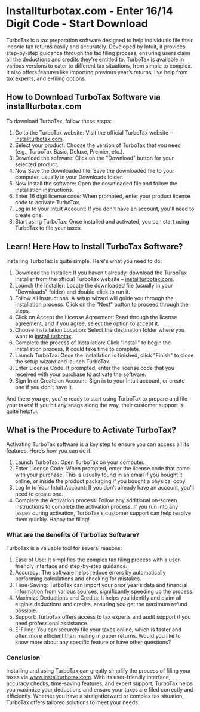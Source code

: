 # Installturbotax.com - Enter 16/14 Digit Code - Start Download
TurboTax is a tax preparation software designed to help individuals file their income tax returns easily and accurately. Developed by Intuit, it provides step-by-step guidance through the tax filing process, ensuring users claim all the deductions and credits they're entitled to. TurboTax is available in various versions to cater to different tax situations, from simple to complex. It also offers features like importing previous year’s returns, live help from tax experts, and e-filing options.

## How to Download TurboTax Software via installturbotax.com
To download TurboTax, follow these steps:
1.	Go to the TurboTax website: Visit the official TurboTax website – <a href="https://installturbotaxdotcom.github.io/">installturbotax.com</a>.
2.	Select your product: Choose the version of TurboTax that you need (e.g., TurboTax Basic, Deluxe, Premier, etc.).
3.	Download the software: Click on the "Download" button for your selected product.
4.	Now Save the downloaded file: Save the downloaded file to your computer, usually in your Downloads folder.
5.	Now Install the software: Open the downloaded file and follow the installation instructions.
6.	Enter 16 digit license code: When prompted, enter your product license code to activate TurboTax.
7.	Log in to your Intuit Account: If you don't have an account, you'll need to create one.
8.	Start using TurboTax: Once installed and activated, you can start using TurboTax to file your taxes.

## Learn! Here How to Install TurboTax Software?
Installing TurboTax is quite simple. Here's what you need to do:
1.	Download the Installer: If you haven't already, download the TurboTax installer from the official TurboTax website – <a href="https://installturbotaxdotcom.github.io/">installturbotax.com</a>.
2.	Lounch the Installer: Locate the downloaded file (usually in your "Downloads" folder) and double-click to run it.
3.	Follow all Instructions: A setup wizard will guide you through the installation process. Click on the "Next" button to proceed through the steps.
4.	Click on Accept the License Agreement: Read through the license agreement, and if you agree, select the option to accept it.
5.	Choose Installation Location: Select the destination folder where you want to <a href="https://installturbotaxdotcom.github.io/">install turbotax</a>. 
6.	Complete the process of Installation: Click "Install" to begin the installation process. It could take time to complete.
7.	Launch TurboTax: Once the installation is finished, click "Finish" to close the setup wizard and launch TurboTax.
8.	Enter License Code: If prompted, enter the license code that you received with your purchase to activate the software.
9.	Sign In or Create an Account: Sign in to your Intuit account, or create one if you don't have it.

And there you go, you're ready to start using TurboTax to prepare and file your taxes! If you hit any snags along the way, their customer support is quite helpful.

## What is the Procedure to Activate TurboTax?
Activating TurboTax software is a key step to ensure you can access all its features. Here’s how you can do it:
1.	Launch TurboTax: Open TurboTax on your computer.
2.	Enter License Code: When prompted, enter the license code that came with your purchase. This is usually found in an email if you bought it online, or inside the product packaging if you bought a physical copy.
3.	Log In to Your Intuit Account: If you don’t already have an account, you’ll need to create one.
4.	Complete the Activation process: Follow any additional on-screen instructions to complete the activation process.
If you run into any issues during activation, TurboTax's customer support can help resolve them quickly. Happy tax filing! 

### What are the Benefits of  TurboTax Software?
TurboTax is a valuable tool for several reasons:
1.	Ease of Use: It simplifies the complex tax filing process with a user-friendly interface and step-by-step guidance.
2.	Accuracy: The software helps reduce errors by automatically performing calculations and checking for mistakes.
3.	Time-Saving: TurboTax can import your prior year's data and financial information from various sources, significantly speeding up the process.
4.	Maximize Deductions and Credits: It helps you identify and claim all eligible deductions and credits, ensuring you get the maximum refund possible.
5.	Support: TurboTax offers access to tax experts and audit support if you need professional assistance.
6.	E-Filing: You can securely file your taxes online, which is faster and often more efficient than mailing in paper returns.
Would you like to know more about any specific feature or have other questions?

### Conclusion
Installing and using TurboTax can greatly simplify the process of filing your taxes via <a href="https://installturbotaxdotcom.github.io/">www.installturbotax.com</a>. With its user-friendly interface, accuracy checks, time-saving features, and expert support, TurboTax helps you maximize your deductions and ensure your taxes are filed correctly and efficiently. Whether you have a straightforward or complex tax situation, TurboTax offers tailored solutions to meet your needs.
